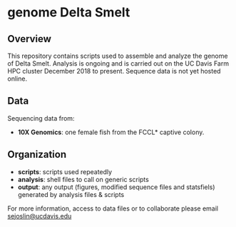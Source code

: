 # genome Delta Smelt

## Overview
This repository contains scripts used to assemble and analyze the genome of Delta Smelt. Analysis is ongoing and is carried out on the UC Davis Farm HPC cluster December 2018 to present. Sequence data is not yet hosted online.

## Data
Sequencing data from:
- **10X Genomics**: one female fish from the FCCL* captive colony.

## Organization
- **scripts**: scripts used repeatedly
- **analysis**: shell files to call on generic scripts
- **output**: any output (figures, modified sequence files and statsfiels)  generated by analysis files & scripts

For more information, access to data files or to collaborate please email <sejoslin@ucdavis.edu>

